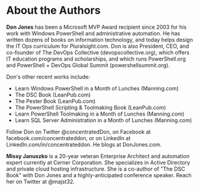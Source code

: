 # About the Authors

**Don Jones** has been a Microsoft MVP Award recipient since 2003 for his work with Windows PowerShell and administrative automation. He has written dozens of books on information technology, and today helps design the IT Ops curriculum for Pluralsight.com. Don is also President, CEO, and co-founder of The DevOps Collective (devopscollective.org), which offers IT education programs and scholarships, and which runs PowerShell.org and PowerShell + DevOps Global Summit (powershellsummit.org). 

Don's other recent works include:
* Learn Windows PowerShell in a Month of Lunches (Manning.com)
* The DSC Book (LeanPub.com)
* The Pester Book (LeanPub.com)
* The PowerShell Scripting & Toolmaking Book (LeanPub.com)
* Learn PowerShell Toolmaking in a Month of Lunches (Manning.com)
* Learn SQL Server Administration in a Month of Lunches (Manning.com)

Follow Don on Twitter @concentratedDon, on Facebook at facebook.com/concentrateddon, or on LinkedIn at LinkedIn.com/in/concentrateddon. He blogs at DonJones.com.

**Missy Januszko** is a 20-year veteran Enterprise Architect and automation expert currently at Cerner Corporation.  She specializes in Active Directory and private cloud hosting infrastructure.  She is a co-author of "The DSC Book" with Don Jones and a highly-anticipated conference speaker.  Reach her on Twitter at @majst32.